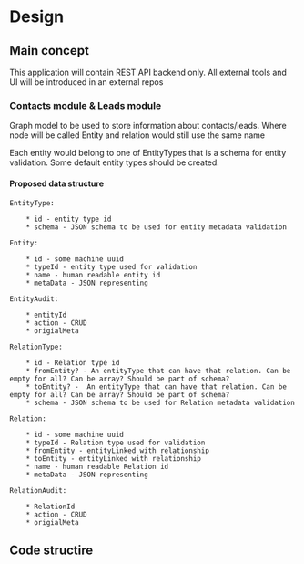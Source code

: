 # Design

## Main concept

This application will contain REST API backend only.
All external tools and UI will be introduced in an external repos

### Contacts module & Leads module
Graph model to be used to store information about contacts/leads. Where node will be called Entity and relation would still use the same name

Each entity would belong to one of EntityTypes that is a schema for entity validation. Some default entity types should be created. 

#### Proposed data structure

    EntityType:

        * id - entity type id
        * schema - JSON schema to be used for entity metadata validation

    Entity: 

        * id - some machine uuid
        * typeId - entity type used for validation
        * name - human readable entity id
        * metaData - JSON representing

    EntityAudit:

        * entityId
        * action - CRUD
        * origialMeta

    RelationType:

        * id - Relation type id
        * fromEntity? - An entityType that can have that relation. Can be empty for all? Can be array? Should be part of schema?
        * toEntity? -  An entityType that can have that relation. Can be empty for all? Can be array? Should be part of schema?
        * schema - JSON schema to be used for Relation metadata validation

    Relation: 

        * id - some machine uuid
        * typeId - Relation type used for validation
        * fromEntity - entityLinked with relationship
        * toEntity - entityLinked with relationship
        * name - human readable Relation id
        * metaData - JSON representing

    RelationAudit:

        * RelationId
        * action - CRUD
        * origialMeta

## Code structire